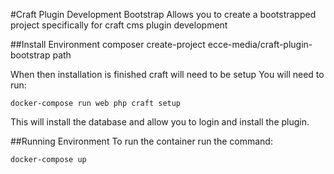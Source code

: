 #Craft Plugin Development Bootstrap
Allows you to create a bootstrapped project specifically for craft cms plugin development

##Install Environment
    composer create-project ecce-media/craft-plugin-bootstrap path
    
When then installation is finished craft will need to be setup You will need to run:

    docker-compose run web php craft setup
    
This will install the database and allow you to login and install the plugin.

##Running Environment 
To run the container run the command:
    
    docker-compose up        